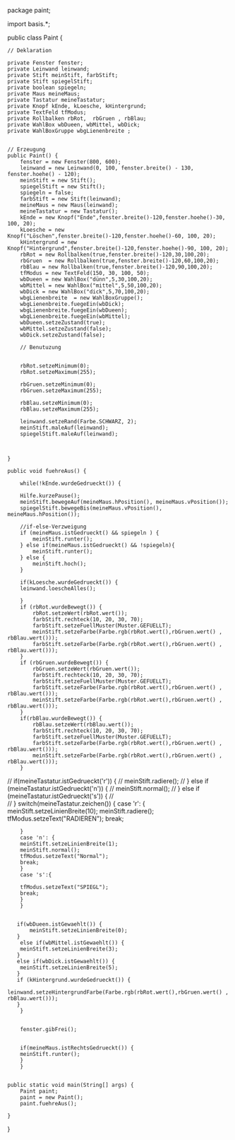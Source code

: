package paint;

import basis.*;

public class Paint {

    // Deklaration

    private Fenster fenster;
    private Leinwand leinwand;
    private Stift meinStift, farbStift; 
    private Stift spiegelStift;
    private boolean spiegeln;
    private Maus meineMaus;
    private Tastatur meineTastatur;
    private Knopf kEnde, kLoesche, kHintergrund;
    private TextFeld tfModus;
    private Rollbalken rbRot,  rbGruen , rbBlau;
    private WahlBox wbDueen, wbMittel, wbDick;
    private WahlBoxGruppe wbgLienenbreite ;
    

    // Erzeugung
    public Paint() {
        fenster = new Fenster(800, 600);
        leinwand = new Leinwand(0, 100, fenster.breite() - 130, fenster.hoehe() - 120);
        meinStift = new Stift();
        spiegelStift = new Stift();
        spiegeln = false;
        farbStift = new Stift(leinwand);
        meineMaus = new Maus(leinwand);
        meineTastatur = new Tastatur();
        kEnde = new Knopf("Ende",fenster.breite()-120,fenster.hoehe()-30, 100, 20);
        kLoesche = new Knopf("Löschen",fenster.breite()-120,fenster.hoehe()-60, 100, 20);
        kHintergrund = new Knopf("Hintergrund",fenster.breite()-120,fenster.hoehe()-90, 100, 20);
        rbRot = new Rollbalken(true,fenster.breite()-120,30,100,20);
        rbGruen  = new Rollbalken(true,fenster.breite()-120,60,100,20);  
        rbBlau = new Rollbalken(true,fenster.breite()-120,90,100,20);
        tfModus = new TextFeld(150, 30, 100, 50);
        wbDueen = new WahlBox("dünn",5,30,100,20);
        wbMittel = new WahlBox("mittel",5,50,100,20);
        wbDick = new WahlBox("dick",5,70,100,20);
        wbgLienenbreite  = new WahlBoxGruppe();
        wbgLienenbreite.fuegeEin(wbDick);
        wbgLienenbreite.fuegeEin(wbDueen);
        wbgLienenbreite.fuegeEin(wbMittel);
        wbDueen.setzeZustand(true);
        wbMittel.setzeZustand(false);
        wbDick.setzeZustand(false);
        
        // Benutuzung
        
       
        rbRot.setzeMinimum(0);
        rbRot.setzeMaximum(255);
     
        rbGruen.setzeMinimum(0);
        rbGruen.setzeMaximum(255);
        
        rbBlau.setzeMinimum(0);
        rbBlau.setzeMaximum(255);
        
        leinwand.setzeRand(Farbe.SCHWARZ, 2);
        meinStift.maleAuf(leinwand);
        spiegelStift.maleAuf(leinwand);
        
        

    }

    public void fuehreAus() {
        
        while(!kEnde.wurdeGedrueckt()) {
        	
        Hilfe.kurzePause();
        meinStift.bewegeAuf(meineMaus.hPosition(), meineMaus.vPosition());
        spiegelStift.bewegeBis(meineMaus.vPosition(), meineMaus.hPosition());
        
        //if-else-Verzweigung
        if (meineMaus.istGedrueckt() && spiegeln ) {
			meinStift.runter();
		} else if(meineMaus.istGedrueckt() && !spiegeln){
			meinStift.runter();	
		} else {	
			meinStift.hoch();		
        }
        
        if(kLoesche.wurdeGedrueckt()) {
        leinwand.loescheAlles();
        
        }
        if (rbRot.wurdeBewegt()) {
        	rbRot.setzeWert(rbRot.wert());
        	farbStift.rechteck(10, 20, 30, 70);
        	farbStift.setzeFuellMuster(Muster.GEFUELLT);
        	meinStift.setzeFarbe(Farbe.rgb(rbRot.wert(),rbGruen.wert() , rbBlau.wert()));
        	farbStift.setzeFarbe(Farbe.rgb(rbRot.wert(),rbGruen.wert() , rbBlau.wert()));
        }
        if (rbGruen.wurdeBewegt()) {
        	rbGruen.setzeWert(rbGruen.wert());
        	farbStift.rechteck(10, 20, 30, 70);
        	farbStift.setzeFuellMuster(Muster.GEFUELLT);
        	farbStift.setzeFarbe(Farbe.rgb(rbRot.wert(),rbGruen.wert() , rbBlau.wert()));
        	meinStift.setzeFarbe(Farbe.rgb(rbRot.wert(),rbGruen.wert() , rbBlau.wert()));
        }
        if(rbBlau.wurdeBewegt()) {
        	rbBlau.setzeWert(rbBlau.wert());
        	farbStift.rechteck(10, 20, 30, 70);
        	farbStift.setzeFuellMuster(Muster.GEFUELLT);
        	farbStift.setzeFarbe(Farbe.rgb(rbRot.wert(),rbGruen.wert() , rbBlau.wert()));
        	meinStift.setzeFarbe(Farbe.rgb(rbRot.wert(),rbGruen.wert() , rbBlau.wert()));
        }
//        if(meineTastatur.istGedrueckt('r')) {
//        meinStift.radiere();
//        } else if (meineTastatur.istGedrueckt('n')) {
//        meinStift.normal();
//        } else if (meineTastatur.istGedrueckt('s')) {
//        
//        }
        switch(meineTastatur.zeichen()) {
        case 'r': {
        meinStift.setzeLinienBreite(10);
        meinStift.radiere(); 
        tfModus.setzeText("RADIEREN");
        break;
        
        }
        case 'n': {
        meinStift.setzeLinienBreite(1);
        meinStift.normal();
        tfModus.setzeText("Normal");
        break;
        }
        case 's':{
        
        tfModus.setzeText("SPIEGL");
        break;
        }
        }
        
        
       if(wbDueen.istGewaehlt()) {
    	   meinStift.setzeLinienBreite(0);
       }
        else if(wbMittel.istGewaehlt()) {
       	meinStift.setzeLinienBreite(3);
       }
       else if(wbDick.istGewaehlt()) {
    	meinStift.setzeLinienBreite(5);
       }
       if (kHintergrund.wurdeGedrueckt()) {
    	leinwand.setzeHintergrundFarbe(Farbe.rgb(rbRot.wert(),rbGruen.wert() , rbBlau.wert()));
       }
        }
        
        
        fenster.gibFrei();
        
    
        if(meineMaus.istRechtsGedrueckt()) {
        meinStift.runter(); 
        }
        }


    public static void main(String[] args) {
        Paint paint;
        paint = new Paint();
        paint.fuehreAus();

    }

}
